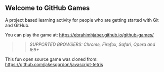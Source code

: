 ## Welcome to GitHub Games

A project based learning activity for people who are getting started with Git and GitHub.

You can play the game at: https://ebrahimhjaber.github.io/github-games/

>> _*SUPPORTED BROWSERS*: Chrome, Firefox, Safari, Opera and IE9+_

This fun open source game was cloned from: https://github.com/jakesgordon/javascript-tetris

